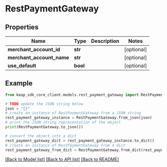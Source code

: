 # RestPaymentGateway


## Properties

Name | Type | Description | Notes
------------ | ------------- | ------------- | -------------
**merchant_account_id** | **str** |  | [optional] 
**merchant_account_name** | **str** |  | [optional] 
**use_default** | **bool** |  | [optional] 

## Example

```python
from keap_sdk_core_client.models.rest_payment_gateway import RestPaymentGateway

# TODO update the JSON string below
json = "{}"
# create an instance of RestPaymentGateway from a JSON string
rest_payment_gateway_instance = RestPaymentGateway.from_json(json)
# print the JSON string representation of the object
print(RestPaymentGateway.to_json())

# convert the object into a dict
rest_payment_gateway_dict = rest_payment_gateway_instance.to_dict()
# create an instance of RestPaymentGateway from a dict
rest_payment_gateway_from_dict = RestPaymentGateway.from_dict(rest_payment_gateway_dict)
```
[[Back to Model list]](../README.md#documentation-for-models) [[Back to API list]](../README.md#documentation-for-api-endpoints) [[Back to README]](../README.md)


